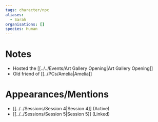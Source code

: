 ```yaml
---
tags: character/npc
aliases:
  - Sarah
organisations: []
species: Human
---
```


# Notes
- Hosted the [[../../Events/Art Gallery Opening|Art Gallery Opening]]
- Old friend of [[../PCs/Amelia|Amelia]]
# Appearances/Mentions

- [[../../Sessions/Session 4|Session 4]] (Active)
- [[../../Sessions/Session 5|Session 5]] (Linked)
